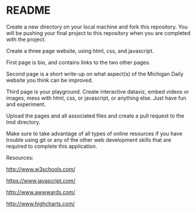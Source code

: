 # README #

Create a new directory on your local machine and fork this repository. You will be pushing your final project to this repository when you are completed with the project.

Create a three page website, using html, css, and javascript.

First page is bio, and contains links to the two other pages.

Second page is a short write-up on what aspect(s) of the Michigan Daily website you think can be improved.

Third page is your playground. Create interactive dataviz, embed videos or images, mess with html, css, or javascript, or anything else. Just have fun and experiment.

Upload the pages and all associated files and create a pull request to the tmd directory.

Make sure to take advantage of all types of online resources if you have trouble using git or any of the other web development skills that are required to complete this application.

Resources:

http://www.w3schools.com/

https://www.javascript.com/

http://www.awwwards.com/

http://www.highcharts.com/
